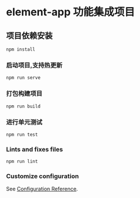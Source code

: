 # element-app 功能集成项目

## 项目依赖安装
```
npm install
```

### 启动项目,支持热更新
```
npm run serve
```

### 打包构建项目
```
npm run build
```

### 进行单元测试
```
npm run test
```

### Lints and fixes files
```
npm run lint
```

### Customize configuration
See [Configuration Reference](https://cli.vuejs.org/config/).
